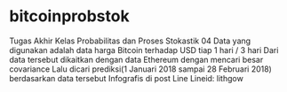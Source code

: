 # bitcoinprobstok
Tugas Akhir Kelas Probabilitas dan Proses Stokastik 04
Data yang digunakan adalah data harga Bitcoin terhadap USD tiap 1 hari / 3 hari
Dari data tersebut dikaitkan dengan data Ethereum dengan mencari besar covariance
Lalu dicari prediksi(1 Januari 2018 sampai 28 Februari 2018) berdasarkan data tersebut
Infografis di post Line
Lineid: lithgow
